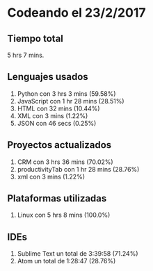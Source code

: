 # Codeando el 23/2/2017

## Tiempo total
5 hrs 7 mins.

## Lenguajes usados
1. Python con 3 hrs 3 mins (59.58%)
1. JavaScript con 1 hr 28 mins (28.51%)
1. HTML con 32 mins (10.44%)
1. XML con 3 mins (1.22%)
1. JSON con 46 secs (0.25%)

## Proyectos actualizados
1. CRM con 3 hrs 36 mins (70.02%)
1. productivityTab con 1 hr 28 mins (28.76%)
1. xml con 3 mins (1.22%)

## Plataformas utilizadas
1. Linux con 5 hrs 8 mins (100.0%)

## IDEs
1. Sublime Text un total de 3:39:58 (71.24%)
1. Atom un total de 1:28:47 (28.76%)
